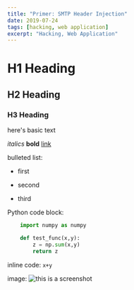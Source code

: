 ```yaml
---
title: "Primer: SMTP Header Injection"
date: 2019-07-24
tags: [hacking, web application]
excerpt: "Hacking, Web Application"
---
```


# H1 Heading

## H2 Heading

### H3 Heading

here's basic text

*italics*
**bold**
[link](https://github.com/michaelehmke)

bulleted list:
* first
+ second
- third

Python code block:
```python
	import numpy as numpy

	def test_func(x,y):
		z = np.sum(x,y)
		return z
```

inline code: `x+y`

image:
<img src="{{ site.url }}{{ site.baseurl }}images/screenshot.jpg" alt="this is a screenshot">

